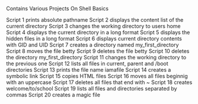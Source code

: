 Contains Various Projects On Shell Basics

Script 1 prints absolute pathname
Script 2 displays the content list of the current directory
Script 3 changes the working directory to users home
Script 4 displays the current directory in a long format
Script 5 displays the hidden files in a long format
Script 6 displays current directory contents with GID and UID
Script 7 creates a directory named my_first_directory
Script 8 moves the file betty
Script 9 deletes the file betty
Script 10 deletes the directory my_first_directory
Script 11 changes the working directory to the previous one
Script 12 lists all files in current, parent and /boot directories
Script 13 prints the file name iamafile
Script 14 creates a symbolic link
Script 15 copies HTML files
Script 16 moves all files beginnig with an uppercase
Script 17 deletes all files that end with ~
Script 18 creates welcome/to/school
Script 19 lists all files and directories separated by commas
Script 20 creates a magic file

